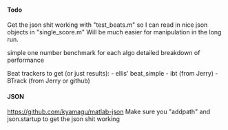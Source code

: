 #### Todo

Get the json shit working with "test_beats.m" so I can read in nice json objects in "single_score.m" 
Will be much easier for manipulation in the long run.

simple one number benchmark for each algo
detailed breakdown of performance

Beat trackers to get (or just results):
	- ellis' beat_simple
	- ibt (from Jerry)
	- BTrack (from Jerry or github)

#### JSON
https://github.com/kyamagu/matlab-json
Make sure you "addpath" and json.startup to get the json shit working
